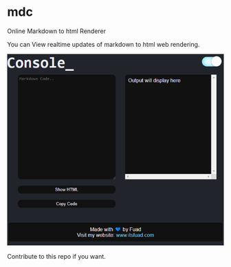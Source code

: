 # mdc
Online Markdown to html Renderer

You can View realtime updates of markdown to html web rendering. 

![Cover](./cover.png)

Contribute to this repo if you want. 
